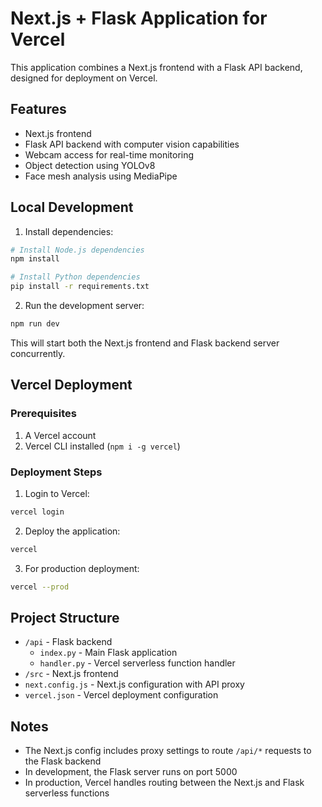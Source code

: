 # Next.js + Flask Application for Vercel

This application combines a Next.js frontend with a Flask API backend, designed for deployment on Vercel.

## Features

- Next.js frontend
- Flask API backend with computer vision capabilities
- Webcam access for real-time monitoring
- Object detection using YOLOv8
- Face mesh analysis using MediaPipe

## Local Development

1. Install dependencies:

```bash
# Install Node.js dependencies
npm install

# Install Python dependencies
pip install -r requirements.txt
```

2. Run the development server:

```bash
npm run dev
```

This will start both the Next.js frontend and Flask backend server concurrently.

## Vercel Deployment

### Prerequisites

1. A Vercel account
2. Vercel CLI installed (`npm i -g vercel`)

### Deployment Steps

1. Login to Vercel:

```bash
vercel login
```

2. Deploy the application:

```bash
vercel
```

3. For production deployment:

```bash
vercel --prod
```

## Project Structure

- `/api` - Flask backend
  - `index.py` - Main Flask application
  - `handler.py` - Vercel serverless function handler
- `/src` - Next.js frontend
- `next.config.js` - Next.js configuration with API proxy
- `vercel.json` - Vercel deployment configuration

## Notes

- The Next.js config includes proxy settings to route `/api/*` requests to the Flask backend
- In development, the Flask server runs on port 5000
- In production, Vercel handles routing between the Next.js and Flask serverless functions
